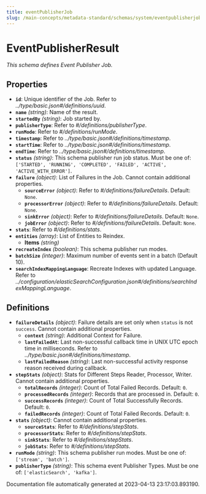 ```yaml
---
title: eventPublisherJob
slug: /main-concepts/metadata-standard/schemas/system/eventpublisherjob
---
```


# EventPublisherResult

*This schema defines Event Publisher Job.*

## Properties

- **`id`**: Unique identifier of the Job. Refer to *../type/basic.json#/definitions/uuid*.
- **`name`** *(string)*: Name of the result.
- **`startedBy`** *(string)*: Job started by.
- **`publisherType`**: Refer to *#/definitions/publisherType*.
- **`runMode`**: Refer to *#/definitions/runMode*.
- **`timestamp`**: Refer to *../type/basic.json#/definitions/timestamp*.
- **`startTime`**: Refer to *../type/basic.json#/definitions/timestamp*.
- **`endTime`**: Refer to *../type/basic.json#/definitions/timestamp*.
- **`status`** *(string)*: This schema publisher run job status. Must be one of: `['STARTED', 'RUNNING', 'COMPLETED', 'FAILED', 'ACTIVE', 'ACTIVE_WITH_ERROR']`.
- **`failure`** *(object)*: List of Failures in the Job. Cannot contain additional properties.
  - **`sourceError`** *(object)*: Refer to *#/definitions/failureDetails*. Default: `None`.
  - **`processorError`** *(object)*: Refer to *#/definitions/failureDetails*. Default: `None`.
  - **`sinkError`** *(object)*: Refer to *#/definitions/failureDetails*. Default: `None`.
  - **`jobError`** *(object)*: Refer to *#/definitions/failureDetails*. Default: `None`.
- **`stats`**: Refer to *#/definitions/stats*.
- **`entities`** *(array)*: List of Entities to Reindex.
  - **Items** *(string)*
- **`recreateIndex`** *(boolean)*: This schema publisher run modes.
- **`batchSize`** *(integer)*: Maximum number of events sent in a batch (Default 10).
- **`searchIndexMappingLanguage`**: Recreate Indexes with updated Language. Refer to *../configuration/elasticSearchConfiguration.json#/definitions/searchIndexMappingLanguage*.
## Definitions

- **`failureDetails`** *(object)*: Failure details are set only when `status` is not `success`. Cannot contain additional properties.
  - **`context`** *(string)*: Additional Context for Failure.
  - **`lastFailedAt`**: Last non-successful callback time in UNIX UTC epoch time in milliseconds. Refer to *../type/basic.json#/definitions/timestamp*.
  - **`lastFailedReason`** *(string)*: Last non-successful activity response reason received during callback.
- **`stepStats`** *(object)*: Stats for Different Steps Reader, Processor, Writer. Cannot contain additional properties.
  - **`totalRecords`** *(integer)*: Count of Total Failed Records. Default: `0`.
  - **`processedRecords`** *(integer)*: Records that are processed in. Default: `0`.
  - **`successRecords`** *(integer)*: Count of Total Successfully Records. Default: `0`.
  - **`failedRecords`** *(integer)*: Count of Total Failed Records. Default: `0`.
- **`stats`** *(object)*: Cannot contain additional properties.
  - **`sourceStats`**: Refer to *#/definitions/stepStats*.
  - **`processorStats`**: Refer to *#/definitions/stepStats*.
  - **`sinkStats`**: Refer to *#/definitions/stepStats*.
  - **`jobStats`**: Refer to *#/definitions/stepStats*.
- **`runMode`** *(string)*: This schema publisher run modes. Must be one of: `['stream', 'batch']`.
- **`publisherType`** *(string)*: This schema event Publisher Types. Must be one of: `['elasticSearch', 'kafka']`.


Documentation file automatically generated at 2023-04-13 23:17:03.893190.
